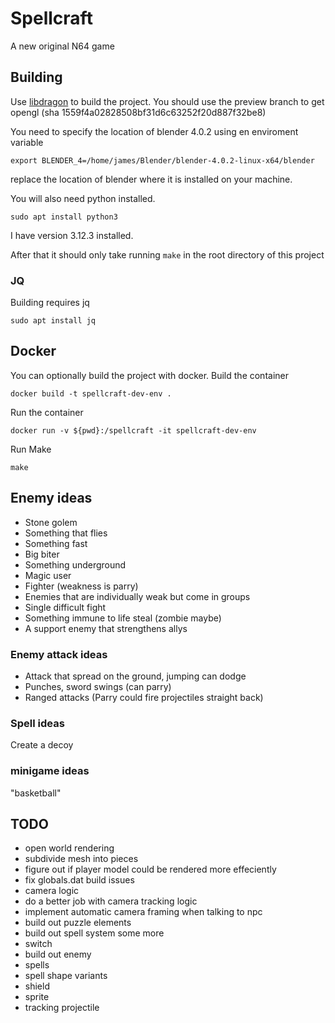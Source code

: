 # Spellcraft

A new original N64 game

## Building

Use [libdragon](https://github.com/DragonMinded/libdragon) to build the project. You should use the preview branch to get opengl (sha 1559f4a02828508bf31d6c63252f20d887f32be8)

You need to specify the location of blender 4.0.2 using en enviroment variable

```
export BLENDER_4=/home/james/Blender/blender-4.0.2-linux-x64/blender
```
replace the location of blender where it is installed on your machine.

You will also need python installed. 

```
sudo apt install python3
```

I have version 3.12.3 installed.

After that it should only take running `make` in the root directory of this project
### JQ
Building requires jq
```
sudo apt install jq
```

## Docker
You can optionally build the project with docker. Build the container
```
docker build -t spellcraft-dev-env .
```
Run the container
```
docker run -v ${pwd}:/spellcraft -it spellcraft-dev-env
```
Run Make
```
make
```

## Enemy ideas

* Stone golem
* Something that flies
* Something fast
* Big biter
* Something underground
* Magic user
* Fighter (weakness is parry)
* Enemies that are individually weak but come in groups
* Single difficult fight
* Something immune to life steal (zombie maybe)
* A support enemy that strengthens allys

### Enemy attack ideas

* Attack that spread on the ground, jumping can dodge
* Punches, sword swings (can parry)
* Ranged attacks (Parry could fire projectiles straight back)

### Spell ideas

Create a decoy

### minigame ideas

"basketball"

## TODO

- open world rendering
-  subdivide mesh into pieces
- figure out if player model could be rendered more effeciently
- fix globals.dat build issues
- camera logic
-  do a better job with camera tracking logic
-  implement automatic camera framing when talking to npc
- build out puzzle elements
-  build out spell system some more
-  switch
- build out enemy
- spells
-  spell shape variants
-  shield
-  sprite
-  tracking projectile